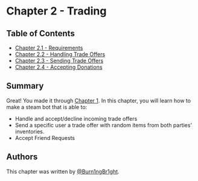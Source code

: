 # Chapter 2 - Trading

## Table of Contents

- [Chapter 2.1 - Requirements](./Chapter%202.1%20-%Requirements)
- [Chapter 2.2 - Handling Trade Offers](./Chapter%202.2%20-%20Handling%20Trade%20Offers)
- [Chapter 2.3 - Sending Trade Offers](./Chapter%202.3%20-%20Sending%20Trade%20Offers)
- [Chapter 2.4 - Accepting Donations](./Chapter%202.4%20-%20Accepting%20Donations)

## Summary

Great! You made it through [Chapter 1](../Chapter%201%20-%20Basics).
In this chapter, you will learn how to make a steam bot that is able to:
- Handle and accept/decline incoming trade offers
- Send a specific user a trade offer with random items from both parties' inventories.
- Accept Friend Requests

## Authors

This chapter was written by [@Burn1ngBr1ght](https://github.com/Burn1ngBr1ght).
